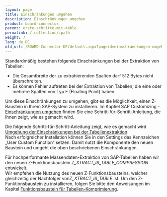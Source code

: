 ```yaml
---
layout: page
title: Einschränkungen umgehen
description: Einschränkungen umgehen
product: board-connector
parent: erste-schritte-mit-table
permalink: /:collection/:path
weight: 7
lang: de_DE
old_url: /BOARD-Connector-DE/default.aspx?pageid=einschraenkungen-umgehen
---
```


Standardmäßig bestehen folgende Einschränkungen bei der Extraktion von Tabellen:

- Die Gesamtbreite der zu extrahierenden Spalten darf 512 Bytes nicht überschreiten.
- Es können Fehler auftreten bei der Extraktion von Tabellen, die eine oder mehrere Spalten von Typ F (Floating Point) haben.

Um diese Einschränkungen zu umgehen, gibt es die Möglichkeit, einen Z-Baustein in Ihrem SAP-System zu installieren. Im Kaptiel SAP Customizing - [Einschränkungen umgehen](../../sap-customizing/umgehung-der-einschraenkungen-bei-der-tabellenextraktion)  finden Sie eine Schritt-für-Schritt-Anleitung, die Ihnen zeigt, wie es gemacht wird. 

Die folgende Schritt-für-Schritt-Anleitung zeigt, wie es gemacht wird: [Umgehung der Einschränkungen bei der Tabellenextraktion](../../sap-customizing/umgehung-der-einschraenkungen-bei-der-tabellenextraktion). <br>
Nach erfolgreicher Installation können Sie in den Settings das Kennzeichen „User Custom Function“ setzen. Damit nutzt die Komponente den neuen Baustein und umgeht die oben beschriebenen Einschränkungen.

Für hochperformante Massendaten-Extraktion von SAP-Tabellen haben wir den neuen Z-Funktionsbaustein *Z_XTRACT_IS_TABLE_COMPRESSION* entwickelt. <br>
Wir empfehen die Nutzung des neuen Z-Funktionsbausteins, welcher gleichzeitig der Nachfolger von*Z_XTRACT_IS_TABLE* ist.
Um den Z-Funktionsbaustein zu installieren, folgen Sie bitte den Anweisungen im Kapitel [Funktionsbaustein für Tabellen-Komprimierung](../../sap-customizing/funktionsbaustein-fuer-table-komprimierung).